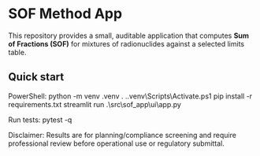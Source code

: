 ﻿# SOF Method App

This repository provides a small, auditable application that computes **Sum of Fractions (SOF)** for mixtures of radionuclides against a selected limits table.

## Quick start
PowerShell:
    python -m venv .venv
    . .\.venv\Scripts\Activate.ps1
    pip install -r requirements.txt
    streamlit run .\src\sof_app\ui\app.py

Run tests:
    pytest -q

Disclaimer: Results are for planning/compliance screening and require professional review before operational use or regulatory submittal.

